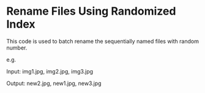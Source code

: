 # Rename Files Using Randomized Index
This code is used to batch rename the sequentially named files with random number.


e.g.

Input: img1.jpg, img2.jpg, img3.jpg

Output: new2.jpg, new1.jpg, new3.jpg
